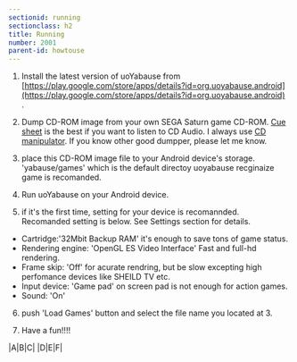 ```yaml
---
sectionid: running
sectionclass: h2
title: Running
number: 2001
parent-id: howtouse
---
```


1. Install the latest version of uoYabause from [https://play.google.com/store/apps/details?id=org.uoyabause.android](https://play.google.com/store/apps/details?id=org.uoyabause.android) .

2. Dump CD-ROM image from your own SEGA Saturn game CD-ROM. [Cue sheet](https://en.wikipedia.org/wiki/Cue_sheet_%28computing%29) is the best if you want to listen to CD Audio. I always use [CD manipulator](http://www.storeroom.info/cdm/). If you know other good dumpper, please let me know.

3. place this CD-ROM image file to your Android device's storage. 'yabause/games' which is the default directoy uoyabause recginaize game is recomanded.
   
4. Run uoYabause on your Android device.

5. if it's the first time, setting for your device is recomannded. Recomanded setting is below. See Settings section for details.
 * Cartridge:'32Mbit Backup RAM' it's enough to save tons of game status.
 * Rendering engine: 'OpenGL ES Video Interface' Fast and full-hd rendering.
 * Frame skip: 'Off' for acurate rendring, but be slow excepting high perfomance devices like SHEILD TV etc. 
 * Input device: 'Game pad' on screen pad is not enough for action games. 
 * Sound: 'On' 
  
6. push 'Load Games' button and select the file name you located at 3.

7. Have a fun!!!!  

 |A|B|C|
 |D|E|F|

